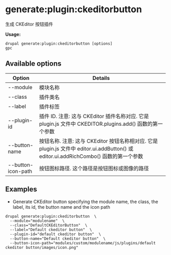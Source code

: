 # generate:plugin:ckeditorbutton
生成 CKEditor 按钮插件

**Usage:**
```
drupal generate:plugin:ckeditorbutton [options]
gpc
```

## Available options
Option | Details
-------|-------------
--module | 模块名称
--class | 插件类名
--label | 插件标签
--plugin-id | 插件 ID. 注意: 这与 CKEditor 插件名称对应. 它是 plugin.js 文件中 CKEDITOR.plugins.add() 函数的第一个参数
--button-name | 按钮名称. 注意: 这与 CKEditor 按钮名称相对应. 它是 plugin.js 文件中 editor.ui.addButton() 或 editor.ui.addRichCombo() 函数的第一个参数
--button-icon-path | 按钮图标路径. 这个路径是按钮图标或图像的路径

## Examples
* Generate CKEditor button specifying the module name, the class, the label, its id, the button name and the icon path
```
drupal generate:plugin:ckeditorbutton  \
  --module="modulename"  \
  --class="DefaultCKEditorButton"  \
  --label="Default ckeditor button"  \
  --plugin-id="default ckeditor button"  \
  --button-name="Default ckeditor button"  \
  --button-icon-path="modules/custom/modulename/js/plugins/default ckeditor button/images/icon.png"
```

